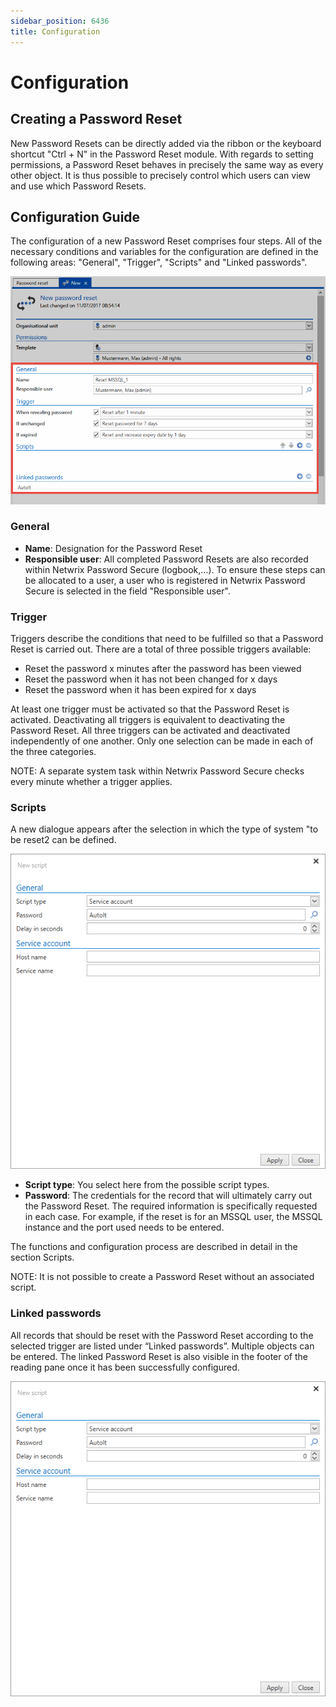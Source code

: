 ```yaml
---
sidebar_position: 6436
title: Configuration
---
```


# Configuration

## Creating a Password Reset

New Password Resets can be directly added via the ribbon or the keyboard shortcut "Ctrl + N" in the Password Reset module. With regards to setting permissions, a Password Reset behaves in precisely the same way as every other object. It is thus possible to precisely control which users can view and use which Password Resets.

## Configuration Guide

The configuration of a new Password Reset comprises four steps. All of the necessary conditions and variables for the configuration are defined in the following areas: "General", "Trigger", "Scripts" and "Linked passwords".

![configuration password reset](../../../../../../../../../static/images/PasswordSecure_9.2/Content/Resources/Images/configuration_1-en.png "configuration password reset")

### General

* **Name**: Designation for the Password Reset
* **Responsible user**: All completed Password Resets are also recorded within Netwrix Password Secure (logbook,…). To ensure these steps can be allocated to a user, a user who is registered in Netwrix Password Secure is selected in the field "Responsible user".

### Trigger

Triggers describe the conditions that need to be fulfilled so that a Password Reset is carried out. There are a total of three possible triggers available:

* Reset the password x minutes after the password has been viewed
* Reset the password when it has not been changed for x days
* Reset the password when it has been expired for x days

At least one trigger must be activated so that the Password Reset is activated. Deactivating all triggers is equivalent to deactivating the Password Reset. All three triggers can be activated and deactivated independently of one another. Only one selection can be made in each of the three categories.

NOTE: A separate system task within Netwrix Password Secure checks every minute whether a trigger applies.

### Scripts

A new dialogue appears after the selection in which the type of system "to be reset2 can be defined.

![new script password reset](../../../../../../../../../static/images/PasswordSecure_9.2/Content/Resources/Images/configuration_2-en.png "new script password reset")

* **Script type**: You select here from the possible script types.
* **Password**: The credentials for the record that will ultimately carry out the Password Reset.
  The required information is specifically requested in each case. For example, if the reset is for an MSSQL user, the MSSQL instance and the port used needs to be entered.

The functions and configuration process are described in detail in the section Scripts.

NOTE: 
It is not possible to create a Password Reset without an associated script.

### Linked passwords

All records that should be reset with the Password Reset according to the selected trigger are listed under “Linked passwords”. Multiple objects can be entered. The linked Password Reset is also visible in the footer of the reading pane once it has been successfully configured.

![new script password reset](../../../../../../../../../static/images/PasswordSecure_9.2/Content/Resources/Images/configuration_2-en.png "new script password reset")